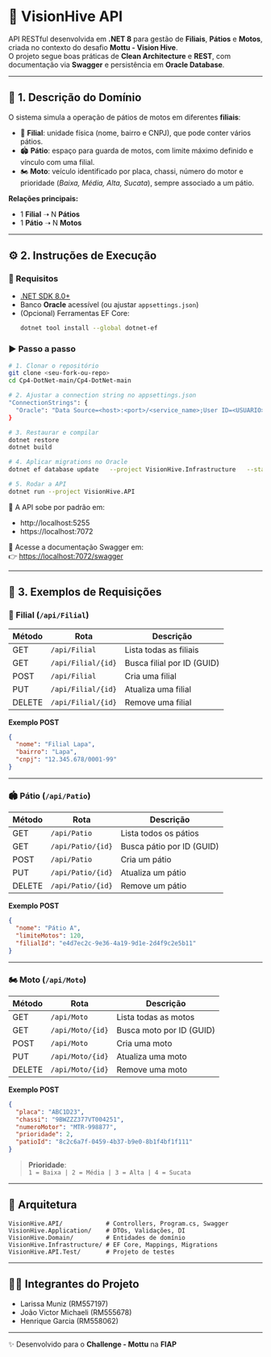 # 🚀 VisionHive API

API RESTful desenvolvida em **.NET 8** para gestão de **Filiais**, **Pátios** e **Motos**, criada no contexto do desafio **Mottu - Vision Hive**.  
O projeto segue boas práticas de **Clean Architecture** e **REST**, com documentação via **Swagger** e persistência em **Oracle Database**.

---

## 📖 1. Descrição do Domínio

O sistema simula a operação de pátios de motos em diferentes **filiais**:

- 🏢 **Filial**: unidade física (nome, bairro e CNPJ), que pode conter vários pátios.  
- 🏟️ **Pátio**: espaço para guarda de motos, com limite máximo definido e vínculo com uma filial.  
- 🏍️ **Moto**: veículo identificado por placa, chassi, número do motor e prioridade (*Baixa, Média, Alta, Sucata*), sempre associado a um pátio.  

**Relações principais:**
- 1 **Filial** ➝ N **Pátios**  
- 1 **Pátio** ➝ N **Motos**  

---

## ⚙️ 2. Instruções de Execução

### 📌 Requisitos
- [.NET SDK 8.0+](https://dotnet.microsoft.com/download)  
- Banco **Oracle** acessível (ou ajustar `appsettings.json`)  
- (Opcional) Ferramentas EF Core:  
  ```bash
  dotnet tool install --global dotnet-ef
  ```

### ▶️ Passo a passo

```bash
# 1. Clonar o repositório
git clone <seu-fork-ou-repo>
cd Cp4-DotNet-main/Cp4-DotNet-main

# 2. Ajustar a connection string no appsettings.json
"ConnectionStrings": {
  "Oracle": "Data Source=<host>:<port>/<service_name>;User ID=<USUARIO>;Password=<SENHA>;"
}

# 3. Restaurar e compilar
dotnet restore
dotnet build

# 4. Aplicar migrations no Oracle
dotnet ef database update   --project VisionHive.Infrastructure   --startup-project VisionHive.API

# 5. Rodar a API
dotnet run --project VisionHive.API
```

📍 A API sobe por padrão em:  
- http://localhost:5255  
- https://localhost:7072  

📄 Acesse a documentação Swagger em:  
👉 [https://localhost:7072/swagger](https://localhost:7072/swagger)  

---

## 📡 3. Exemplos de Requisições

### 🏢 Filial (`/api/Filial`)

| Método | Rota              | Descrição                  |
|--------|-------------------|----------------------------|
| GET    | `/api/Filial`     | Lista todas as filiais     |
| GET    | `/api/Filial/{id}`| Busca filial por ID (GUID) |
| POST   | `/api/Filial`     | Cria uma filial            |
| PUT    | `/api/Filial/{id}`| Atualiza uma filial        |
| DELETE | `/api/Filial/{id}`| Remove uma filial          |

**Exemplo POST**
```json
{
  "nome": "Filial Lapa",
  "bairro": "Lapa",
  "cnpj": "12.345.678/0001-99"
}
```

---

### 🏟️ Pátio (`/api/Patio`)

| Método | Rota             | Descrição                 |
|--------|------------------|---------------------------|
| GET    | `/api/Patio`     | Lista todos os pátios     |
| GET    | `/api/Patio/{id}`| Busca pátio por ID (GUID) |
| POST   | `/api/Patio`     | Cria um pátio             |
| PUT    | `/api/Patio/{id}`| Atualiza um pátio         |
| DELETE | `/api/Patio/{id}`| Remove um pátio           |

**Exemplo POST**
```json
{
  "nome": "Pátio A",
  "limiteMotos": 120,
  "filialId": "e4d7ec2c-9e36-4a19-9d1e-2d4f9c2e5b11"
}
```

---

### 🏍️ Moto (`/api/Moto`)

| Método | Rota            | Descrição                 |
|--------|-----------------|---------------------------|
| GET    | `/api/Moto`     | Lista todas as motos      |
| GET    | `/api/Moto/{id}`| Busca moto por ID (GUID)  |
| POST   | `/api/Moto`     | Cria uma moto             |
| PUT    | `/api/Moto/{id}`| Atualiza uma moto         |
| DELETE | `/api/Moto/{id}`| Remove uma moto           |

**Exemplo POST**
```json
{
  "placa": "ABC1D23",
  "chassi": "9BWZZZ377VT004251",
  "numeroMotor": "MTR-998877",
  "prioridade": 2,
  "patioId": "8c2c6a7f-0459-4b37-b9e0-8b1f4bf1f111"
}
```

> **Prioridade**:  
> `1 = Baixa | 2 = Média | 3 = Alta | 4 = Sucata`

---

## 📂 Arquitetura

```
VisionHive.API/            # Controllers, Program.cs, Swagger
VisionHive.Application/    # DTOs, Validações, DI
VisionHive.Domain/         # Entidades de domínio
VisionHive.Infrastructure/ # EF Core, Mappings, Migrations
VisionHive.API.Test/       # Projeto de testes
```

---

## 🧑‍💻 Integrantes do Projeto
- Larissa Muniz (RM557197)  
- João Victor Michaeli (RM555678)  
- Henrique Garcia (RM558062)  

---
✨ Desenvolvido para o **Challenge - Mottu** na **FIAP**
